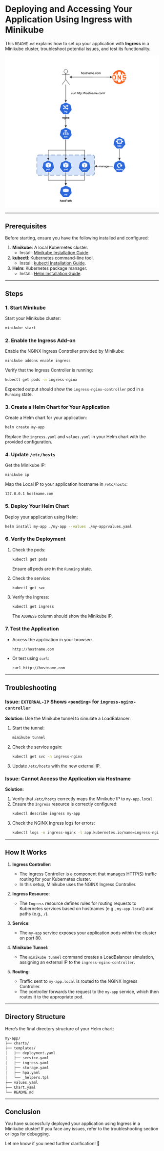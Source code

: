 
# Deploying and Accessing Your Application Using Ingress with Minikube

This `README.md` explains how to set up your application with **Ingress** in a Minikube cluster, troubleshoot potential issues, and test its functionality.

![alt text](image.png)

---

## **Prerequisites**

Before starting, ensure you have the following installed and configured:

1. **Minikube**: A local Kubernetes cluster.
   - Install: [Minikube Installation Guide](https://minikube.sigs.k8s.io/docs/start/).
2. **kubectl**: Kubernetes command-line tool.
   - Install: [kubectl Installation Guide](https://kubernetes.io/docs/tasks/tools/).
3. **Helm**: Kubernetes package manager.
   - Install: [Helm Installation Guide](https://helm.sh/docs/intro/install/).

---

## **Steps**

### 1. Start Minikube
Start your Minikube cluster:
```bash
minikube start
```

### 2. Enable the Ingress Add-on
Enable the NGINX Ingress Controller provided by Minikube:
```bash
minikube addons enable ingress
```

Verify that the Ingress Controller is running:
```bash
kubectl get pods -n ingress-nginx
```
Expected output should show the `ingress-nginx-controller` pod in a `Running` state.

### 3. Create a Helm Chart for Your Application
Create a Helm chart for your application:
```bash
helm create my-app
```

Replace the `ingress.yaml` and `values.yaml` in your Helm chart with the provided configuration.

### 4. Update `/etc/hosts`
Get the Minikube IP:
```bash
minikube ip
```
Map the Local IP to your application hostname in `/etc/hosts`:
```plaintext
127.0.0.1 hostname.com
```

### 5. Deploy Your Helm Chart
Deploy your application using Helm:
```bash
helm install my-app ./my-app --values ./my-app/values.yaml
```

### 6. Verify the Deployment
1. Check the pods:
   ```bash
   kubectl get pods
   ```
   Ensure all pods are in the `Running` state.

2. Check the service:
   ```bash
   kubectl get svc
   ```

3. Verify the Ingress:
   ```bash
   kubectl get ingress
   ```
   The `ADDRESS` column should show the Minikube IP.

### 7. Test the Application
- Access the application in your browser:
  ```plaintext
  http://hostname.com
  ```
- Or test using `curl`:
  ```bash
  curl http://hostname.com
  ```

---

## **Troubleshooting**

### Issue: `EXTERNAL-IP` Shows `<pending>` for `ingress-nginx-controller`
**Solution:** Use the Minikube tunnel to simulate a LoadBalancer:
1. Start the tunnel:
   ```bash
   minikube tunnel
   ```
2. Check the service again:
   ```bash
   kubectl get svc -n ingress-nginx
   ```
3. Update `/etc/hosts` with the new external IP.

### Issue: Cannot Access the Application via Hostname
**Solution:**
1. Verify that `/etc/hosts` correctly maps the Minikube IP to `my-app.local`.
2. Ensure the `Ingress` resource is correctly configured:
   ```bash
   kubectl describe ingress my-app
   ```
3. Check the NGINX Ingress logs for errors:
   ```bash
   kubectl logs -n ingress-nginx -l app.kubernetes.io/name=ingress-nginx
   ```

---

## **How It Works**

1. **Ingress Controller**:
   - The Ingress Controller is a component that manages HTTP(S) traffic routing for your Kubernetes cluster.
   - In this setup, Minikube uses the NGINX Ingress Controller.

2. **Ingress Resource**:
   - The `Ingress` resource defines rules for routing requests to Kubernetes services based on hostnames (e.g., `my-app.local`) and paths (e.g., `/`).

3. **Service**:
   - The `my-app` service exposes your application pods within the cluster on port 80.

4. **Minikube Tunnel**:
   - The `minikube tunnel` command creates a LoadBalancer simulation, assigning an external IP to the `ingress-nginx-controller`.

5. **Routing**:
   - Traffic sent to `my-app.local` is routed to the NGINX Ingress Controller.
   - The controller forwards the request to the `my-app` service, which then routes it to the appropriate pod.

---

## **Directory Structure**

Here’s the final directory structure of your Helm chart:

```
my-app/
├── charts/
├── templates/
│   ├── deployment.yaml
│   ├── service.yaml
│   ├── ingress.yaml
│   ├── storage.yaml
│   ├── hpa.yaml
│   └── _helpers.tpl
├── values.yaml
├── Chart.yaml
└── README.md
```

---


## **Conclusion**

You have successfully deployed your application using Ingress in a Minikube cluster! If you face any issues, refer to the troubleshooting section or logs for debugging.

Let me know if you need further clarification! 🚀
